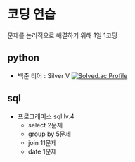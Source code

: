 # 코딩 연습
문제를 논리적으로 해결하기 위해 1일 1코딩
## python
- 백준 티어 : Silver V
[![Solved.ac Profile](http://mazassumnida.wtf/api/v2/generate_badge?boj=codcod)](https://solved.ac/codcod/)

## sql
- 프로그래머스 sql lv.4
    - select 2문제
    - group by 5문제
    - join 11문제
    - date 1문제